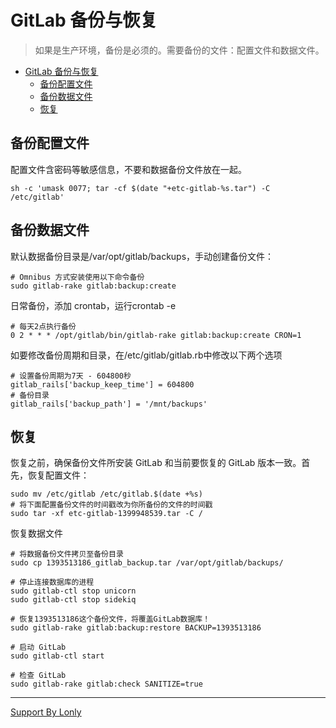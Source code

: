 # GitLab 备份与恢复

> 如果是生产环境，备份是必须的。需要备份的文件：配置文件和数据文件。
> 

<!-- TOC -->

- [GitLab 备份与恢复](#gitlab-备份与恢复)
    - [备份配置文件](#备份配置文件)
    - [备份数据文件](#备份数据文件)
    - [恢复](#恢复)

<!-- /TOC -->

## 备份配置文件
配置文件含密码等敏感信息，不要和数据备份文件放在一起。
```
sh -c 'umask 0077; tar -cf $(date "+etc-gitlab-%s.tar") -C /etc/gitlab'
```

## 备份数据文件
默认数据备份目录是/var/opt/gitlab/backups，手动创建备份文件：
```
# Omnibus 方式安装使用以下命令备份
sudo gitlab-rake gitlab:backup:create
```
日常备份，添加 crontab，运行crontab -e
```
# 每天2点执行备份
0 2 * * * /opt/gitlab/bin/gitlab-rake gitlab:backup:create CRON=1
```
如要修改备份周期和目录，在/etc/gitlab/gitlab.rb中修改以下两个选项
```
# 设置备份周期为7天 - 604800秒
gitlab_rails['backup_keep_time'] = 604800
# 备份目录
gitlab_rails['backup_path'] = '/mnt/backups'
```

## 恢复
恢复之前，确保备份文件所安装 GitLab 和当前要恢复的 GitLab 版本一致。首先，恢复配置文件：
```
sudo mv /etc/gitlab /etc/gitlab.$(date +%s)
# 将下面配置备份文件的时间戳改为你所备份的文件的时间戳
sudo tar -xf etc-gitlab-1399948539.tar -C /
```

恢复数据文件
```
# 将数据备份文件拷贝至备份目录
sudo cp 1393513186_gitlab_backup.tar /var/opt/gitlab/backups/

# 停止连接数据库的进程
sudo gitlab-ctl stop unicorn
sudo gitlab-ctl stop sidekiq

# 恢复1393513186这个备份文件，将覆盖GitLab数据库！
sudo gitlab-rake gitlab:backup:restore BACKUP=1393513186

# 启动 GitLab
sudo gitlab-ctl start

# 检查 GitLab
sudo gitlab-rake gitlab:check SANITIZE=true
```

____
[Support By Lonly](mailto:lonly197@gmail.com)